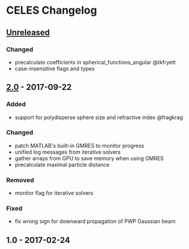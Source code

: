 # CELES Changelog

<!--
  format inspired by [Keep a Changelog](http://keepachangelog.com/en/1.0.0/)
  
  please use the following types where appropriate
    Added     	for new features.
    Changed   	for changes in existing functionality.
    Deprecated  for soon-to-be removed features.
    Removed   	for now removed features.
    Fixed     	for any bug fixes.
-->


## [Unreleased]
### Changed
- precalculate coefficients in spherical_functions_angular @tkfryett
- case-insensitive flags and types


## [2.0] - 2017-09-22
### Added
- support for polydisperse sphere size and refractive index @fragkrag

### Changed
- patch MATLAB's built-in GMRES to monitor progress
- unified log messages from iterative solvers
- gather arrays from GPU to save memory when using GMRES
- precalculate maximal particle distance

### Removed
- monitor flag for iterative solvers

### Fixed
- fix wrong sign for downward propagation of PWP Gaussian beam


## 1.0 - 2017-02-24

[Unreleased]: https://github.com/disordered-photonics/celes/compare/v2.0...HEAD
[2.0]: https://github.com/disordered-photonics/celes/compare/v1.0...v2.0
